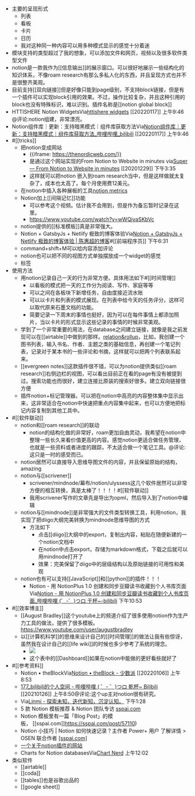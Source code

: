 - 主要的呈现形式
    - 列表
    - 看板
    - 卡片
    - 日历
    - 我对这种同一种内容可以用多种模式显示的感觉十分着迷
- 模块支持的类型超过了我的想象，可以添加文件和网页，视频以及很多软件类型文件
- notion是一款我作为[[信息输出]]的展示窗口。可以很好地展示一些结构化的知识体系，不像roam research有那么多私人化的东西，并且呈现方式也并不是很整齐美观。
- 目前支持[[双向链接]]但是好像只能到page级别，不支持block链接，但是有一个插件可以实现block引用的效果。不过，操作比较复杂，并且这种引用的block也没有特殊标识，难以识别。插件名称是[[notion global block]]
- HTTISHERE Notion WidgetsVia[httishere widgets](https://httishere.github.io/widgets-site/#/) [[20220117]] 上午9:46 @评论:notion组建，非常漂亮。
- Notion组件库｜更新：支持暗黑模式｜组件库获取方法Via[Notion组件库｜更新：支持暗黑模式｜组件库获取方法_哔哩哔哩_bilibili](https://www.bilibili.com/video/BV1fP4y1E7s6) [[20220117]] 上午9:46
- #[[tricks]]
    - 把notion变成网站
        - {{iframe: https://thenordicweb.com/}}
        - 是通过这个网站实现的From Notion to Website in minutes
via[Super — From Notion to Website in minutes](https://super.so/)
[[20201229]] 下午3:35
        - 这样就可以把notion 嵌入到roam research当中，但是这样做就太复杂了，成本也太高了。每个月使用费12美元。
    - 在notion中插入各种展板的工具[notion metrics](https://notionmetrics.com/)
    - Notion加上[[间隔记忆]]功能
        - 可以参考这个视频。估计我不会用到，但是作为备忘暂时记录在这里。
        - https://www.youtube.com/watch?v=wWQiyaSKbVc
    - notion提供的[[标准模板]]真是非常强大。
    - Notion + GatsbyJs + Netlify 极致的博客体验Via[Notion + GatsbyJs + Netlify 极致的博客体验 | 陈惠超的博客](https://chenhuichao.com/c32f80ee1ca84d45aaf63ee170e3c267)#[[前端程序员]] 下午6:31
    - command+shift+M可以给内容添加评论
    - notion也可以把不同的视图方式单独摆放成一个widget的感觉
    - 标签
- 使用方法
    - 用notion记录自己一天的行为非常方便。具体用法如下#[[时间管理]]
        - 以看板的模式把一天的工作分为阅读、写作、家庭等等
        - 可以之间在各板块下新增任务，自由度接近流水账
        - 可以以卡片和列表的模式展现。在列表中给今天的任务评分，这样可以取代原来石墨文档的功能。
        - 简要记录一下周末的事情也挺好，因为可以在每件事情上都添加照片，当以卡片的形式显示这些记录的事情的时候非常美观。
    - 学到了一个非常重要的用法，在database之间建立链接，就像是我之前发现可以在[[airtable]]中做到的那样。[relation&rollup](https://www.notion.so/Relations-rollups-fd56bfc6a3f0471a9f0cc3110ff19a79)，比如，我创建一个图书列表，输入书名、作者、主题之类的基础信息，再创建一个笔记列表，记录对于某本书的一些评论和书摘，这样就可以把两个列表联系起来。
    - [[evergreen notes]]这款插件很不错，可以为notion提供类似[[roam research]]右侧边栏的视图，可以看出目前正在看的page有没有被提到过。搜索功能也而很好，建立连接比原装的搜索好很多。建立双向链接很方便
    - 插件notion+标记管理器。可以把在notion中高亮的内容整体集中显示出来，这非常适合在notion中快速把重点内容集中起来，也可以方便地把标记内容复制到其他工具中。
- #[[软件联动]]
    - notion和[[roam research]]的联动
        - notion的结构化做的非常好，roam更加自由灵动，我希望在notion中整理一些长久来看价值更高的内容。感觉notion更适合做任务管理，也就是一些资料或者进度的跟踪，不太适合做一个笔记工具。@评论:这只是一时的感受而已。
    - notion居然可以直接导入思维导图文件的内容，并且保留原始的结构，amazing
    - notion与[[scrivener]]
        - scrivener/mindnode/幕布/notion/ulyssess这几个软件居然可以非常方便的相互转换，真是太棒了！！！！#[[软件联动]]
        - 我用scrivener写作的文章先是导出为opml，然后导入到了notion中编辑
    - notion与[[mindnode]]是非常强大的文件类型转换工具，利用notion，我实现了把diigo大纲完美转换为mindnode思维导图的方式
        - 方法如下
            - 点击[[diigo]]大纲中的export，复制出内容，粘贴在随便新建的一个notion文档中
            - 在notion中点击export，存储为markdown格式，下载之后就可以用mindnode打开了
            - 效果：完美保留了diigo中的层级结构以及原始链接的可用性和美观
    - notion也有可以支持[[JavaScript]]和[[python]]的插件！！！
        - Notion - 用 NotionPlus 1.0 创建和同步豆瓣读书收藏到个人书库页面Via[Notion - 用 NotionPlus 1.0 创建和同步豆瓣读书收藏到个人书库页面_哔哩哔哩 (゜-゜)つロ 干杯~-bilibili](https://www.bilibili.com/video/av90931560/?spm_id_from=trigger_reload) 下午10:53
- #[[效率博主]]
    - [[August Bradley]]这个youtube上的频道介绍了很多使用notion作为生产力工具的做法，提供了很多模板。https://www.youtube.com/user/augustbradley
    - 以[[计算机科学]]的思维来设计自己的[[时间管理]]的做法让我有些惊讶，虽然我在设计自己的[[life wiki]]的时候也多少参考了系统的理念。
        - ![](https://firebasestorage.googleapis.com/v0/b/firescript-577a2.appspot.com/o/imgs%2Fapp%2Fxinyiheng%2FJG5HaQAK36.png?alt=media&token=2feb9a31-53d0-40e8-a250-d0f7772003b8)
        - 这个表中的[[Dashboard]]如果在notion中能做的更好看些就好了
- #[[参考资料]]
    - Notion • theBlockVia[Notion • theBlock - 少数派](https://sspai.com/column/312) [[20220106]] 上午8:53
    - [177_bilibili的个人空间 - 哔哩哔哩 ( ゜- ゜)つロ 乾杯~ Bilibili](https://space.bilibili.com/152842171?spm_id_from=333.788.b_765f7570696e666f.2) [[20210126]] 上午8:50@评论:这个up主对notion很有研究。
    - Via[Linmi - 探索未知，迭代新知，沉淀认知。](https://linmi.cc/) 下午1:28
    - 5 款 Notion 模板推荐 & Notion 团队专访 [sspai.com](https://sspai.com/post/57092)
    - Notion 模板里有一篇「Blog Post」的模板， [[sspai.com]]https://sspai.com/post/57110)
    - Notion 小技巧 | Notion 如何快速记录？主作者 Power+ 用户 了解详情 > OSEN 联合作者 [[sspai.com]](https://sspai.com/post/57340)
    - [一个关于notion插件的网站](https://radreads.co/notion-integrations/)
    - Charts for Notion databasesVia[Chart Nerd](https://chart-nerd.now.sh/) 上午12:02
- 类似软件
    - [[airtable]]
    - [[coda]]
    - [[tables]]也是谷歌出品的
    - [[google sheet]]
